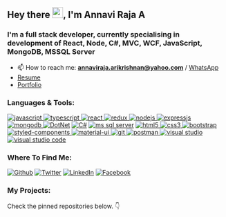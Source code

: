 <h2>Hey there <img src="https://raw.githubusercontent.com/MartinHeinz/MartinHeinz/master/wave.gif" width="25px">, I'm Annavi Raja A</h2>
<h3>I'm a full stack developer, currently specialising in development of React, Node, C#, MVC, WCF, JavaScript, MongoDB, MSSQL Server</h3>

- 📫 How to reach me: **annaviraja.arikrishnan@yahoo.com** / <a href="https://wa.me/919791337337" target="_blank">WhatsApp</a>
- <a href="https://drive.google.com/file/d/1S2FDUxoz4wVIQm2zawewQsjgQEVoDMIW/view?usp=sharing">Resume</a> 
- <a href="https://annaviraja.netlify.app/">Portfolio</a> 

<h3 align="left">Languages & Tools:</h3>

<p align="left">
  <a href="#"><img src="https://img.shields.io/badge/JavaScript-F7DF1E?style=for-the-badge&logo=javascript&logoColor=black" alt="javascript" /> </a> 
  <a href="#"> <img src="https://img.shields.io/badge/TypeScript-007ACC?style=for-the-badge&logo=typescript&logoColor=white" alt="typescript" /> </a> 
  <a href="#"> <img src="https://img.shields.io/badge/React-20232A?style=for-the-badge&logo=react&logoColor=61DAFB" alt="react" /> </a>
  <a href="#"> <img src="https://img.shields.io/badge/Redux-593D88?style=for-the-badge&logo=redux&logoColor=white" alt="redux" /> </a>
  <a href="#"> <img src="https://img.shields.io/badge/Node.js-43853D?style=for-the-badge&logo=node.js&logoColor=white" alt="nodejs" /> </a>
  <a href="#"> <img src="https://img.shields.io/badge/Express.js-000000?style=for-the-badge&logo=express&logoColor=white" alt="expressjs" /> </a>
  <a href="#"> <img src="https://img.shields.io/badge/MongoDB-4EA94B?style=for-the-badge&logo=mongodb&logoColor=white" alt="mongodb" /> </a>
  <a href="#"> <img src="https://img.shields.io/badge/.NET-512BD4?style=for-the-badge&logo=dotnet&logoColor=white" alt="DotNet" /></a> 
  <a href="#"> <img src="https://img.shields.io/badge/C%23-239120?style=for-the-badge&logo=c-sharp&logoColor=white" alt="C#" /></a> 
  <a href="#"> <img src="https://img.shields.io/badge/Microsoft%20SQL%20Server-CC2927?style=for-the-badge&logo=microsoft%20sql%20server&logoColor=white" alt="ms sql server" /></a> 
  <a href="#"> <img src="https://img.shields.io/badge/HTML5-E34F26?style=for-the-badge&logo=html5&logoColor=white" alt="html5" /> </a>
  <a href="#"> <img src="https://img.shields.io/badge/CSS3-1572B6?style=for-the-badge&logo=css3&logoColor=white" alt="css3" /> </a>
  <a href="#"> <img src="https://img.shields.io/badge/Bootstrap-563D7C?style=for-the-badge&logo=bootstrap&logoColor=white" alt="bootstrap" /> </a> 
  <a href="#"> <img src="https://img.shields.io/badge/styled--components-DB7093?style=for-the-badge&logo=styled-components&logoColor=white" alt="styled-components" /> </a>
  <a href="#"> <img src="https://img.shields.io/badge/Material--UI-0081CB?style=for-the-badge&logo=material-ui&logoColor=white" alt="material-ui" /> </a>
  <a href="#"> <img src="https://img.shields.io/badge/Git-F05032?style=for-the-badge&logo=git&logoColor=white" alt="git" /> </a>
  <a href="#"> <img src="https://img.shields.io/badge/postman-E95723?style=for-the-badge&logo=postman&logoColor=white" alt="postman" /> </a>
  <a href="#"> <img src="https://img.shields.io/badge/Visual_Studio-5C2D91?style=for-the-badge&logo=visual%20studio&logoColor=white" alt="visual studio" /> </a>
  <a href="#"> <img src="https://img.shields.io/badge/Visual_Studio_Code-0078D4?style=for-the-badge&logo=visual%20studio%20code&logoColor=white" alt="visual studio code" /> </a>
</p>

<h3>Where To Find Me:</h3>
<p>
<p>
  <a href="https://github.com/ANNAVIRAJA-ARIKRISHNAN/" target="_blank"><img alt="Github" src="https://img.shields.io/badge/GitHub-%2312100E.svg?&style=for-the-badge&logo=Github&logoColor=white" /></a> 
  <a href="https://twitter.com/Annaviraja_A" target="_blank"><img alt="Twitter" src="https://img.shields.io/badge/twitter-%231DA1F2.svg?&style=for-the-badge&logo=twitter&logoColor=white" /></a> 
  <a href="https://www.linkedin.com/in/annaviraja-arikrishnan/" target="_blank"><img alt="LinkedIn" src="https://img.shields.io/badge/LinkedIn-0077B5?style=for-the-badge&logo=linkedin&logoColor=white" /></a> 
  <a href="https://www.facebook.com/annaviraja.arikrishnan" target="_blank"><img alt="Facebook" src="https://img.shields.io/badge/Facebook-1877F2?style=for-the-badge&logo=facebook&logoColor=white" /></a>
</p>

<h3>My Projects:</h3>
<p>
Check the pinned repositories below. 👇
</p>
